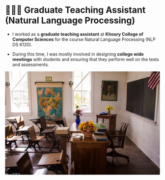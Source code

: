 # 🏢👨‍💻 Graduate Teaching Assistant (Natural Language Processing)

* I worked as a __graduate teaching assistant__ at __Khoury College of Computer Sciences__ for the course Natural Language Processing (NLP DS 6120). 

* During this time, I was mostly involved in designing __college wide meetings__ with students and ensuring that they perform well on the tests and assessments. 

<img src = "https://github.com/suhasmaddali/Images/blob/main/Teaching%20Assistant%20Image.jpg" width = 750/>
